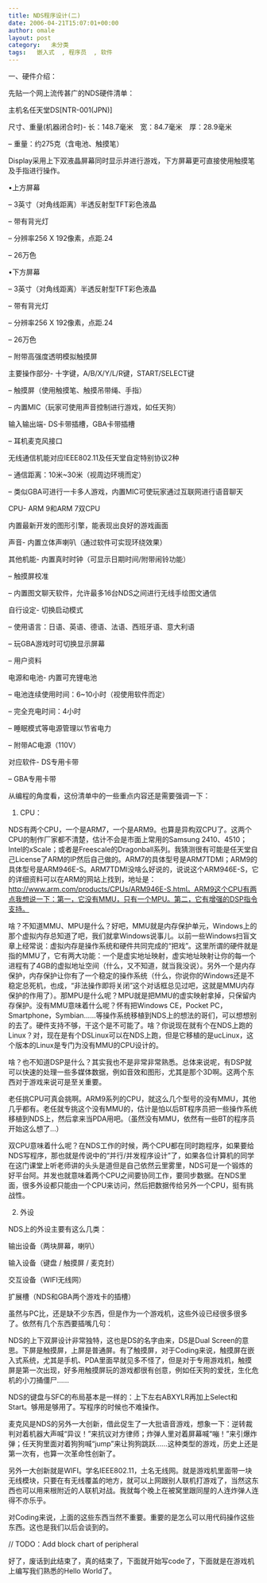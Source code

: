 ```yaml
---
title: NDS程序设计(二)
date: 2006-04-21T15:07:01+00:00
author: omale
layout: post
category:   未分类  
tags:   嵌入式  , 程序员  , 软件
---
```

一、硬件介绍：
	  
先贴一个网上流传甚广的NDS硬件清单：

主机名任天堂DS[NTR-001(JPN)]
	  
尺寸、重量(机器闭合时)- 长：148.7毫米　宽：84.7毫米　厚：28.9毫米
	  
&#8211; 重量：约275克（含电池、触摸笔）
	  
Display采用上下双液晶屏幕同时显示并进行游戏，下方屏幕更可直接使用触摸笔及手指进行操作。
	  
&bull;上方屏幕 
	  
&#8211; 3英寸（对角线距离）半透反射型TFT彩色液晶
	  
&#8211; 带有背光灯
	  
&#8211; 分辨率256 X 192像素，点距.24
	  
&#8211; 26万色
	  
&bull;下方屏幕
	  
&#8211; 3英寸（对角线距离）半透反射型TFT彩色液晶
	  
&#8211; 带有背光灯
	  
&#8211; 分辨率256 X 192像素，点距.24
	  
&#8211; 26万色
	  
&#8211; 附带高强度透明模拟触摸屏
	  
主要操作部分- 十字键，A/B/X/Y/L/R键，START/SELECT键
	  
&#8211; 触摸屏（使用触摸笔、触摸吊带绳、手指）
	  
&#8211; 内置MIC（玩家可使用声音控制进行游戏，如任天狗）
	  
输入输出端- DS卡带插槽，GBA卡带插槽 
	  
&#8211; 耳机麦克风接口
	  
无线通信机能对应IEEE802.11及任天堂自定特别协议2种
	  
&#8211; 通信距离：10米~30米（视周边环境而定）
	  
&#8211; 类似GBA可进行一卡多人游戏，内置MIC可使玩家通过互联网进行语音聊天
	  
CPU- ARM 9和ARM 7双CPU
	  
内置最新开发的图形引擎，能表现出良好的游戏画面
	  
声音- 内置立体声喇叭（通过软件可实现环绕效果）
	  
其他机能- 内置真时时钟（可显示日期时间/附带闹铃功能）
	  
&#8211; 触摸屏校准
	  
&#8211; 内置图文聊天软件，允许最多16台NDS之间进行无线手绘图文通信
	  
自行设定- 切换启动模式
	  
&#8211; 使用语言：日语、英语、德语、法语、西班牙语、意大利语
	  
&#8211; 玩GBA游戏时可切换显示屏幕
	  
&#8211; 用户资料
	  
电源和电池- 内置可充锂电池
	  
&#8211; 电池连续使用时间：6~10小时（视使用软件而定）
	  
&#8211; 完全充电时间：4小时
	  
&#8211; 睡眠模式等电源管理以节省电力
	  
&#8211; 附带AC电源（110V）
	  
对应软件- DS专用卡带
	  
&#8211; GBA专用卡带

从编程的角度看，这份清单中的一些重点内容还是需要强调一下：

1. CPU：
	  
NDS有两个CPU，一个是ARM7，一个是ARM9。也算是异构双CPU了。这两个CPU的制作厂家都不清楚，估计不会是市面上常用的Samsung 2410、4510；Intel的xScale；或者是Freescale的Dragonball系列。我猜测很有可能是任天堂自己License了ARM的IP然后自己做的。ARM7的具体型号是ARM7TDMI；ARM9的具体型号是ARM946E-S。ARM7TDMI没啥么好说的，说说这个ARM946E-S，它的详细资料可以在ARM的网站上找到，地址是：http://www.arm.com/products/CPUs/ARM946E-S.html。ARM9这个CPU有两点我想说一下：第一，它没有MMU，只有一个MPU。第二，它有增强的DSP指令支持。

啥</a>？不知道MMU、MPU是什么？好吧，MMU就是内存保护单元，Windows上的那个虚拟内存总知道了吧，我们就拿Windows说事儿。以前一些Windows扫盲文章上经常说：虚拟内存是操作系统和硬件共同完成的&ldquo;把戏&rdquo;。这里所谓的硬件就是指的MMU了，它有两大功能：一个是虚实地址映射，虚实地址映射让你的每一个进程有了4GB的虚拟地址空间（什么，又不知道，就当我没说）。另外一个是内存保护，内存保护让你有了一个稳定的操作系统（什么，你说你的Windows还是不稳定总死机，也成，&ldquo;非法操作即将关闭&rdquo;这个对话框总见过吧，这就是MMU内存保护的作用了）。那MPU是什么呢？MPU就是把MMU的虚实映射拿掉，只保留内存保护。没有MMU意味着什么呢？怀有把Windows CE，Pocket PC，Smartphone，Symbian&hellip;&hellip;等操作系统移植到NDS上的想法的哥们，可以想想别的去了。硬件支持不够，干这个是不可能了。啥？你说现在就有个在NDS上跑的Linux？对，现在是有个DSLinux可以在NDS上跑，但是它移植的是ucLinux，这个版本的Linux是专门为没有MMU的CPU设计的。

啥？也不知道DSP是什么？其实我也不是非常非常熟悉。总体来说呢，有DSP就可以快速的处理一些多媒体数据，例如音效和图形，尤其是那个3D啊。这两个东西对于游戏来说可是至关重要。

老任挑CPU可真会挑啊。ARM9系列的CPU，就这么几个型号的没有MMU，其他几乎都有。老任就专挑这个没有MMU的，估计是怕以后BT程序员把一些操作系统移植到NDS上，然后拿来当PDA用吧。（虽然没有MMU，依然有一些BT的程序员开始这么想了&#8230;）

双CPU意味着什么呢？在NDS工作的时候，两个CPU都在同时跑程序，如果要给NDS写程序，那也就是传说中的&ldquo;并行/并发程序设计&rdquo;了，如果各位计算机的同学在这门课堂上听老师讲的头头是道但是自己依然云里雾里，NDS可是一个锻炼的好平台阿。并发也就意味着两个CPU之间要协同工作，要同步数据。在NDS里面，很多外设都只能由一个CPU来访问，然后把数据传给另外一个CPU，挺有挑战性。

2. 外设
	  
NDS上的外设主要有这么几类：

输出设备（两块屏幕，喇叭）
	  
输入设备（键盘 / 触摸屏 / 麦克封）
	  
交互设备（WIFI无线网）
	  
扩展槽（NDS和GBA两个游戏卡的插槽）

虽然与PC比，还是缺不少东西，但是作为一个游戏机，这些外设已经很多很多了。依然有几个东西要插嘴几句：

NDS的上下双屏设计非常独特，这也是DS的名字由来，DS是Dual Screen的意思。下屏是触摸屏，上屏是普通屏。有了触摸屏，对于Coding来说，触摸屏在嵌入式系统，尤其是手机、PDA里面早就见多不怪了，但是对于专用游戏机，触摸屏是第一次出现，好多用触摸屏玩的游戏都很有创意，例如任天狗的爱抚，生化危机的小刀捅僵尸&hellip;&hellip;

NDS的键盘与SFC的布局基本是一样的：上下左右ABXYLR再加上Select和Start。够用是够用了。写程序的时候也不难操作。

麦克风是NDS的另外一大创新，借此促生了一大批语音游戏，想象一下：逆转裁判对着机器大声喊&ldquo;异议！&rdquo;来抗议对方律师；炸弹人里对着屏幕喊&ldquo;嘣！&rdquo;来引爆炸弹；任天狗里面对着狗狗喊&ldquo;jump&rdquo;来让狗狗跳跃&hellip;&hellip;这种类型的游戏，历史上还是第一次有，也算一次革命性创新了。

另外一大创新就是WIFI。学名IEEE802.11，土名无线网。就是游戏机里面带一块无线模块，只要在有无线覆盖的地方，就可以上网跟别人联机打游戏了，当然这东西也可以用来根附近的人联机对战。我就每个晚上在被窝里跟同屋的人连炸弹人连得不亦乐乎。

对Coding来说，上面的这些东西当然不重要。重要的是怎么可以用代码操作这些东西。这也是我们以后会谈到的。

// TODO：Add block chart of peripheral

好了，废话到此结束了，真的结束了，下面就开始写code了，下面就是在游戏机上编写我们熟悉的Hello World了。